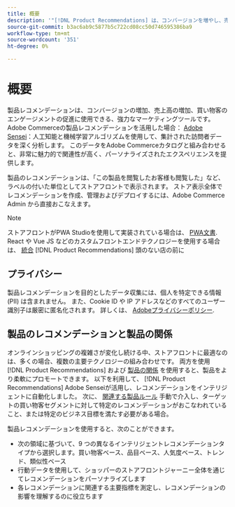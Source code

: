 ```yaml
---
title: 概要
description: '"[!DNL Product Recommendations] は、コンバージョンを増やし、売上高を増やし、買い物客のエンゲージメントを促進するために使用できる、強力なマーケティングツールです。」'
source-git-commit: b3ac6ab9c5877b5c722cd08cc50d746595386ba9
workflow-type: tm+mt
source-wordcount: '351'
ht-degree: 0%

---
```


# 概要

製品レコメンデーションは、コンバージョンの増加、売上高の増加、買い物客のエンゲージメントの促進に使用できる、強力なマーケティングツールです。 Adobe Commerceの製品レコメンデーションを活用した場合： [Adobe Sensei](https://www.adobe.com/sensei.html)：人工知能と機械学習アルゴリズムを使用して、集計された訪問者データを深く分析します。 このデータをAdobe Commerceカタログと組み合わせると、非常に魅力的で関連性が高く、パーソナライズされたエクスペリエンスを提供します。

製品のレコメンデーションは、「この製品を閲覧したお客様も閲覧した」など、ラベルの付いた単位としてストアフロントで表示されます。 ストア表示全体でレコメンデーションを作成、管理およびデプロイするには、Adobe Commerce Admin から直接おこなえます。

>[!NOTE]
>
> ストアフロントがPWA Studioを使用して実装されている場合は、 [PWA文書](https://developer.adobe.com/commerce/pwa-studio/integrations/product-recommendations/). React や Vue JS などのカスタムフロントエンドテクノロジーを使用する場合は、 [統合](headless.md) [!DNL Product Recommendations] 頭のない店の前に

## プライバシー

製品レコメンデーションを目的としたデータ収集には、個人を特定できる情報 (PII) は含まれません。 また、Cookie ID や IP アドレスなどのすべてのユーザー識別子は厳密に匿名化されます。 詳しくは、 [Adobeプライバシーポリシー](https://www.adobe.com/privacy/policy.html).

## 製品のレコメンデーションと製品の関係

オンラインショッピングの複雑さが変化し続ける中、ストアフロントに最適なのは、多くの場合、複数の主要テクノロジーの組み合わせです。 両方を使用 [!DNL Product Recommendations] および [製品の関係](https://docs.magento.com/user-guide/marketing/product-relationships.html) を使用すると、製品をより柔軟にプロモートできます。 以下を利用して、 [!DNL Product Recommendations] Adobe Senseiが活用し、レコメンデーションをインテリジェントに自動化しました。 次に、 [関連する製品ルール](https://docs.magento.com/user-guide/marketing/product-related-rules.html) 手動で介入し、ターゲットの買い物客セグメントに対して特定のレコメンデーションがおこなわれていること、または特定のビジネス目標を満たす必要がある場合。

製品レコメンデーションを使用すると、次のことができます。

- 次の領域に基づいて、9 つの異なるインテリジェントレコメンデーションタイプから選択します。買い物客ベース、品目ベース、人気度ベース、トレンド、類似性ベース
- 行動データを使用して、ショッパーのストアフロントジャーニー全体を通じてレコメンデーションをパーソナライズします
- 各レコメンデーションに関連する主要指標を測定し、レコメンデーションの影響を理解するのに役立ちます
